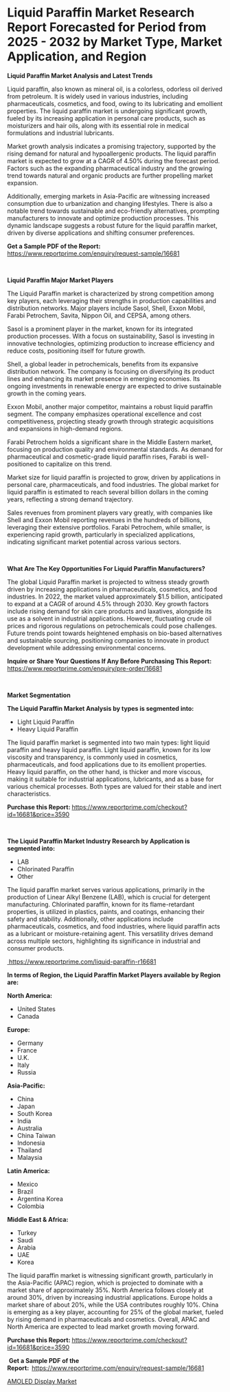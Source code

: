 <p><h1>Liquid Paraffin Market Research Report Forecasted for Period from 2025 -  2032 by Market Type, Market Application, and Region</h1></p><p><strong>Liquid Paraffin Market Analysis and Latest Trends</strong></p>
<p><p>Liquid paraffin, also known as mineral oil, is a colorless, odorless oil derived from petroleum. It is widely used in various industries, including pharmaceuticals, cosmetics, and food, owing to its lubricating and emollient properties. The liquid paraffin market is undergoing significant growth, fueled by its increasing application in personal care products, such as moisturizers and hair oils, along with its essential role in medical formulations and industrial lubricants.</p><p>Market growth analysis indicates a promising trajectory, supported by the rising demand for natural and hypoallergenic products. The liquid paraffin market is expected to grow at a CAGR of 4.50% during the forecast period. Factors such as the expanding pharmaceutical industry and the growing trend towards natural and organic products are further propelling market expansion. </p><p>Additionally, emerging markets in Asia-Pacific are witnessing increased consumption due to urbanization and changing lifestyles. There is also a notable trend towards sustainable and eco-friendly alternatives, prompting manufacturers to innovate and optimize production processes. This dynamic landscape suggests a robust future for the liquid paraffin market, driven by diverse applications and shifting consumer preferences.</p></p>
<p><strong>Get a Sample PDF of the Report:&nbsp;</strong> <a href="https://www.reportprime.com/enquiry/request-sample/16681?utm_campaign=3559&utm_medium=2&utm_source=Github&utm_content=ia&utm_term=18032025&utm_id=liquid-paraffin">https://www.reportprime.com/enquiry/request-sample/16681</a></p>
<p>&nbsp;</p>
<p><strong>Liquid Paraffin Major Market Players</strong></p>
<p><p>The Liquid Paraffin market is characterized by strong competition among key players, each leveraging their strengths in production capabilities and distribution networks. Major players include Sasol, Shell, Exxon Mobil, Farabi Petrochem, Savita, Nippon Oil, and CEPSA, among others.</p><p>Sasol is a prominent player in the market, known for its integrated production processes. With a focus on sustainability, Sasol is investing in innovative technologies, optimizing production to increase efficiency and reduce costs, positioning itself for future growth.</p><p>Shell, a global leader in petrochemicals, benefits from its expansive distribution network. The company is focusing on diversifying its product lines and enhancing its market presence in emerging economies. Its ongoing investments in renewable energy are expected to drive sustainable growth in the coming years.</p><p>Exxon Mobil, another major competitor, maintains a robust liquid paraffin segment. The company emphasizes operational excellence and cost competitiveness, projecting steady growth through strategic acquisitions and expansions in high-demand regions.</p><p>Farabi Petrochem holds a significant share in the Middle Eastern market, focusing on production quality and environmental standards. As demand for pharmaceutical and cosmetic-grade liquid paraffin rises, Farabi is well-positioned to capitalize on this trend.</p><p>Market size for liquid paraffin is projected to grow, driven by applications in personal care, pharmaceuticals, and food industries. The global market for liquid paraffin is estimated to reach several billion dollars in the coming years, reflecting a strong demand trajectory.</p><p>Sales revenues from prominent players vary greatly, with companies like Shell and Exxon Mobil reporting revenues in the hundreds of billions, leveraging their extensive portfolios. Farabi Petrochem, while smaller, is experiencing rapid growth, particularly in specialized applications, indicating significant market potential across various sectors.</p></p>
<p>&nbsp;</p>
<p><strong>What Are The Key Opportunities For Liquid Paraffin Manufacturers?</strong></p>
<p><p>The global Liquid Paraffin market is projected to witness steady growth driven by increasing applications in pharmaceuticals, cosmetics, and food industries. In 2022, the market valued approximately $1.5 billion, anticipated to expand at a CAGR of around 4.5% through 2030. Key growth factors include rising demand for skin care products and laxatives, alongside its use as a solvent in industrial applications. However, fluctuating crude oil prices and rigorous regulations on petrochemicals could pose challenges. Future trends point towards heightened emphasis on bio-based alternatives and sustainable sourcing, positioning companies to innovate in product development while addressing environmental concerns.</p></p>
<p><strong>Inquire or Share Your Questions If Any Before Purchasing This Report:</strong> <a href="https://www.reportprime.com/enquiry/pre-order/16681?utm_campaign=3559&utm_medium=2&utm_source=Github&utm_content=ia&utm_term=18032025&utm_id=liquid-paraffin">https://www.reportprime.com/enquiry/pre-order/16681</a></p>
<p>&nbsp;</p>
<p><strong>Market Segmentation</strong></p>
<p><strong>The Liquid Paraffin Market Analysis by types is segmented into:</strong></p>
<p><ul><li>Light Liquid Paraffin</li><li>Heavy Liquid Paraffin</li></ul></p>
<p><p>The liquid paraffin market is segmented into two main types: light liquid paraffin and heavy liquid paraffin. Light liquid paraffin, known for its low viscosity and transparency, is commonly used in cosmetics, pharmaceuticals, and food applications due to its emollient properties. Heavy liquid paraffin, on the other hand, is thicker and more viscous, making it suitable for industrial applications, lubricants, and as a base for various chemical processes. Both types are valued for their stable and inert characteristics.</p></p>
<p><strong>Purchase this Report:&nbsp;</strong><a href="https://www.reportprime.com/checkout?id=16681&price=3590&utm_campaign=3559&utm_medium=2&utm_source=Github&utm_content=ia&utm_term=18032025&utm_id=liquid-paraffin">https://www.reportprime.com/checkout?id=16681&price=3590</a></p>
<p>&nbsp;</p>
<p><strong>The Liquid Paraffin Market Industry Research by Application is segmented into:</strong></p>
<p><ul><li>LAB</li><li>Chlorinated Paraffin</li><li>Other</li></ul></p>
<p><p>The liquid paraffin market serves various applications, primarily in the production of Linear Alkyl Benzene (LAB), which is crucial for detergent manufacturing. Chlorinated paraffin, known for its flame-retardant properties, is utilized in plastics, paints, and coatings, enhancing their safety and stability. Additionally, other applications include pharmaceuticals, cosmetics, and food industries, where liquid paraffin acts as a lubricant or moisture-retaining agent. This versatility drives demand across multiple sectors, highlighting its significance in industrial and consumer products.</p></p>
<p><a href="https://www.reportprime.com/liquid-paraffin-r16681?utm_campaign=3559&utm_medium=2&utm_source=Github&utm_content=ia&utm_term=18032025&utm_id=liquid-paraffin">&nbsp;https://www.reportprime.com/liquid-paraffin-r16681</a></p>
<p><strong>In terms of Region, the Liquid Paraffin Market Players available by Region are:</strong></p>
<p>
    <p> <strong> North America: </strong>
        <ul>
            <li>United States</li>
            <li>Canada</li>
        </ul>
        </p> 
    <p> <strong> Europe: </strong>
        <ul>
            <li>Germany</li>
            <li>France</li>
            <li>U.K.</li>
            <li>Italy</li>
            <li>Russia</li>
        </ul>
        </p> 
    <p> <strong> Asia-Pacific: </strong>
        <ul>
            <li>China</li>
            <li>Japan</li>
            <li>South Korea</li>
            <li>India</li>
            <li>Australia</li>
            <li>China Taiwan</li>
            <li>Indonesia</li>
            <li>Thailand</li>
            <li>Malaysia</li>
        </ul>
        </p> 
    <p> <strong> Latin America: </strong>
        <ul>
            <li>Mexico</li>
            <li>Brazil</li>
            <li>Argentina Korea</li>
            <li>Colombia</li>
        </ul>
        </p> 
    <p> <strong> Middle East & Africa: </strong>
        <ul>
            <li>Turkey</li>
            <li>Saudi</li>
            <li>Arabia</li>
            <li>UAE</li>
            <li>Korea</li>
        </ul>
    </p>
    </p>
<p><p>The liquid paraffin market is witnessing significant growth, particularly in the Asia-Pacific (APAC) region, which is projected to dominate with a market share of approximately 35%. North America follows closely at around 30%, driven by increasing industrial applications. Europe holds a market share of about 20%, while the USA contributes roughly 10%. China is emerging as a key player, accounting for 25% of the global market, fueled by rising demand in pharmaceuticals and cosmetics. Overall, APAC and North America are expected to lead market growth moving forward.</p></p>
<p><strong>Purchase this Report: </strong><a href="https://www.reportprime.com/checkout?id=16681&price=3590&utm_campaign=3559&utm_medium=2&utm_source=Github&utm_content=ia&utm_term=18032025&utm_id=liquid-paraffin">https://www.reportprime.com/checkout?id=16681&price=3590</a></p>
<p>&nbsp;<strong>Get a Sample PDF of the Report:&nbsp;&nbsp;</strong><a href="https://www.reportprime.com/enquiry/request-sample/16681?utm_campaign=3559&utm_medium=2&utm_source=Github&utm_content=ia&utm_term=18032025&utm_id=liquid-paraffin">https://www.reportprime.com/enquiry/request-sample/16681</a></p>
<p><strong></strong></p>
<p><p><a href="https://github.com/boyertrull4r/Market-Research-Report-List-1/blob/main/amoled-display-market.md?utm_campaign=3559&utm_medium=2&utm_source=Github&utm_content=ia&utm_term=18032025&utm_id=liquid-paraffin">AMOLED Display Market</a></p></p>